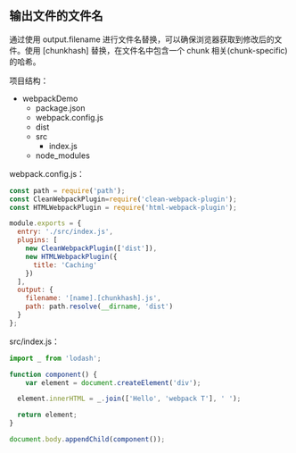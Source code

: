 ## 输出文件的文件名
通过使用 output.filename 进行文件名替换，可以确保浏览器获取到修改后的文件。使用 [chunkhash] 替换，在文件名中包含一个 chunk 相关(chunk-specific)的哈希。

项目结构：
* webpackDemo
    * package.json
    * webpack.config.js
    * dist
    * src
        * index.js
    * node_modules


webpack.config.js：
```js
const path = require('path');
const CleanWebpackPlugin=require('clean-webpack-plugin');
const HTMLWebpackPlugin = require('html-webpack-plugin');

module.exports = {
  entry: './src/index.js',
  plugins: [
  	new CleanWebpackPlugin(['dist']),
    new HTMLWebpackPlugin({
      title: 'Caching'
    })
  ],
  output: {
    filename: '[name].[chunkhash].js',
    path: path.resolve(__dirname, 'dist')
  }
};
```
src/index.js：
```js
import _ from 'lodash';

function component() {
	var element = document.createElement('div');

  element.innerHTML = _.join(['Hello', 'webpack T'], ' ');

  return element;
}

document.body.appendChild(component());
```
